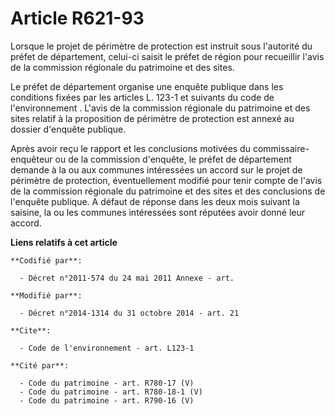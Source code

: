 # Article R621-93

Lorsque le projet de périmètre de protection est instruit sous l'autorité du préfet de département, celui-ci saisit le préfet
de région pour recueillir l'avis de la commission régionale du patrimoine et des sites. 

Le préfet de département organise une enquête publique dans les conditions fixées par les articles L. 123-1 et suivants du
code de l'environnement
. L'avis de la commission régionale du patrimoine et des sites relatif à la proposition de périmètre de protection est annexé
au dossier d'enquête publique. 

Après avoir reçu le rapport et les conclusions motivées du commissaire-enquêteur ou de la commission d'enquête, le préfet de
département demande à la ou aux communes intéressées un accord sur le projet de périmètre de protection, éventuellement
modifié pour tenir compte de l'avis de la commission régionale du patrimoine et des sites et des conclusions de l'enquête
publique. A défaut de réponse dans les deux mois suivant la saisine, la ou les communes intéressées sont réputées avoir donné
leur accord.

**Liens relatifs à cet article**

	**Codifié par**:

	  - Décret n°2011-574 du 24 mai 2011 Annexe - art.

	**Modifié par**:

	  - Décret n°2014-1314 du 31 octobre 2014 - art. 21

	**Cite**:

	  - Code de l'environnement - art. L123-1

	**Cité par**:

	  - Code du patrimoine - art. R780-17 (V)
	  - Code du patrimoine - art. R780-18-1 (V)
	  - Code du patrimoine - art. R790-16 (V)
